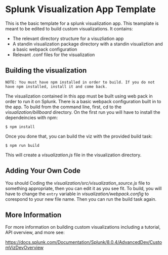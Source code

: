 # Splunk Visualization App Template

This is the basic template for a splunk visualization app. This teamplate is meant to be edited to build custom visualizations. It contains:

- The relevant directory structure for a visuzliation app
- A standin visualization package directory with a standin visualiztion and a basic webpack configuration
- Relevant .conf files for the visualization

## Building the visualization

	NOTE: You must have npm installed in order to build. If you do not have npm installed, install it and come back. 
	
The visualization contained in this app must be built using web pack in order to run it on Splunk. There is a basic webpack configuration built in to the app. To build from the command line, first, cd to the *visualization/billboard* directory. On the first run you will have to install the dependeincies with npm:

```
$ npm install
```
Once you done that, you can build the viz with the provided build task:

```
$ npm run build
```

This will create a *visualization.js* file in the visualization directory. 

## Adding Your Own Code

You should Coding the *visualization/src/visualization_source.js* file to something appropriate, then you can edit it as you see fit. To build, you will have to change the `entry` variable in *visualization/webpack.config* to corespond to your new file name. Then you can run the build task again.

## More Information
For more information on building custom visualizations including a tutorial, API overview, and more see:

https://docs.splunk.com/Documentation/Splunk/8.0.4/AdvancedDev/CustomVizDevOverview
